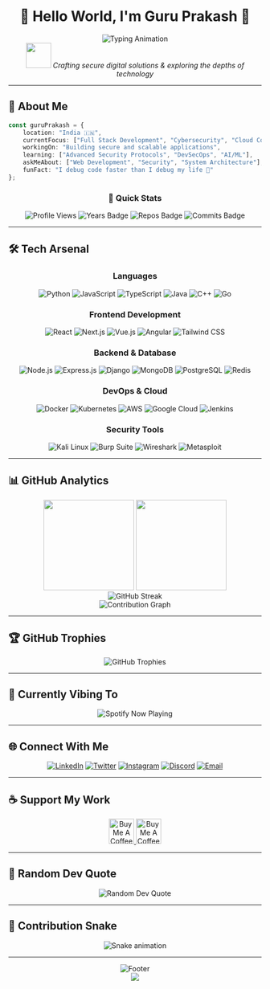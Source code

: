# <div align="center">👋 Hello World, I'm **Guru Prakash** 🚀</div>

<div align="center">
  <img src="https://readme-typing-svg.herokuapp.com?font=Fira+Code&size=28&duration=3000&pause=1000&color=00D9FF&center=true&vCenter=true&multiline=true&width=600&height=100&lines=Full+Stack+Developer+%F0%9F%92%BB;Cybersecurity+Enthusiast+%F0%9F%94%90;Problem+Solver+%26+Innovator+%E2%9A%A1" alt="Typing Animation" />
</div>

<div align="center">
  <img src="https://github.com/7oSkaaa/7oSkaaa/blob/main/Images/about_me.gif" width="50" />
  <em>Crafting secure digital solutions & exploring the depths of technology</em>
</div>

---

## 🎯 **About Me**

```typescript
const guruPrakash = {
    location: "India 🇮🇳",
    currentFocus: ["Full Stack Development", "Cybersecurity", "Cloud Computing"],
    workingOn: "Building secure and scalable applications",
    learning: ["Advanced Security Protocols", "DevSecOps", "AI/ML"],
    askMeAbout: ["Web Development", "Security", "System Architecture"],
    funFact: "I debug code faster than I debug my life 🐛"
};
```

<div align="center">
  
### 🌟 **Quick Stats**
  
![Profile Views](https://komarev.com/ghpvc/?username=guruprakash175&label=Profile%20Views&color=0891b2&style=for-the-badge&abbreviated=true)
![Years Badge](https://badges.pufler.dev/years/guruprakash175?style=for-the-badge&color=0891b2)
![Repos Badge](https://badges.pufler.dev/repos/guruprakash175?style=for-the-badge&color=0891b2)
![Commits Badge](https://badges.pufler.dev/commits/monthly/guruprakash175?style=for-the-badge&color=0891b2)

</div>

---

## 🛠️ **Tech Arsenal**

<div align="center">

### **Languages**
![Python](https://img.shields.io/badge/Python-3776AB?style=for-the-badge&logo=python&logoColor=white)
![JavaScript](https://img.shields.io/badge/JavaScript-F7DF1E?style=for-the-badge&logo=javascript&logoColor=black)
![TypeScript](https://img.shields.io/badge/TypeScript-007ACC?style=for-the-badge&logo=typescript&logoColor=white)
![Java](https://img.shields.io/badge/Java-ED8B00?style=for-the-badge&logo=java&logoColor=white)
![C++](https://img.shields.io/badge/C++-00599C?style=for-the-badge&logo=cplusplus&logoColor=white)
![Go](https://img.shields.io/badge/Go-00ADD8?style=for-the-badge&logo=go&logoColor=white)

### **Frontend Development**
![React](https://img.shields.io/badge/React-20232A?style=for-the-badge&logo=react&logoColor=61DAFB)
![Next.js](https://img.shields.io/badge/Next.js-000000?style=for-the-badge&logo=nextdotjs&logoColor=white)
![Vue.js](https://img.shields.io/badge/Vue.js-35495E?style=for-the-badge&logo=vuedotjs&logoColor=4FC08D)
![Angular](https://img.shields.io/badge/Angular-DD0031?style=for-the-badge&logo=angular&logoColor=white)
![Tailwind CSS](https://img.shields.io/badge/Tailwind_CSS-38B2AC?style=for-the-badge&logo=tailwind-css&logoColor=white)

### **Backend & Database**
![Node.js](https://img.shields.io/badge/Node.js-43853D?style=for-the-badge&logo=nodedotjs&logoColor=white)
![Express.js](https://img.shields.io/badge/Express.js-404D59?style=for-the-badge&logo=express&logoColor=white)
![Django](https://img.shields.io/badge/Django-092E20?style=for-the-badge&logo=django&logoColor=white)
![MongoDB](https://img.shields.io/badge/MongoDB-4EA94B?style=for-the-badge&logo=mongodb&logoColor=white)
![PostgreSQL](https://img.shields.io/badge/PostgreSQL-316192?style=for-the-badge&logo=postgresql&logoColor=white)
![Redis](https://img.shields.io/badge/Redis-DC382D?style=for-the-badge&logo=redis&logoColor=white)

### **DevOps & Cloud**
![Docker](https://img.shields.io/badge/Docker-2496ED?style=for-the-badge&logo=docker&logoColor=white)
![Kubernetes](https://img.shields.io/badge/Kubernetes-326CE5?style=for-the-badge&logo=kubernetes&logoColor=white)
![AWS](https://img.shields.io/badge/AWS-232F3E?style=for-the-badge&logo=amazonaws&logoColor=white)
![Google Cloud](https://img.shields.io/badge/Google_Cloud-4285F4?style=for-the-badge&logo=google-cloud&logoColor=white)
![Jenkins](https://img.shields.io/badge/Jenkins-D24939?style=for-the-badge&logo=jenkins&logoColor=white)

### **Security Tools**
![Kali Linux](https://img.shields.io/badge/Kali_Linux-557C94?style=for-the-badge&logo=kali-linux&logoColor=white)
![Burp Suite](https://img.shields.io/badge/Burp_Suite-FF6633?style=for-the-badge&logo=burpsuite&logoColor=white)
![Wireshark](https://img.shields.io/badge/Wireshark-1679A7?style=for-the-badge&logo=wireshark&logoColor=white)
![Metasploit](https://img.shields.io/badge/Metasploit-2596CD?style=for-the-badge&logo=metasploit&logoColor=white)

</div>

---

## 📊 **GitHub Analytics**

<div align="center">
  <img height="180em" src="https://github-readme-stats.vercel.app/api?username=guruprakash175&show_icons=true&theme=tokyonight&include_all_commits=true&count_private=true&hide_border=true&bg_color=0D1117&title_color=00D9FF&icon_color=00D9FF&text_color=FFFFFF"/>
  <img height="180em" src="https://github-readme-stats.vercel.app/api/top-langs/?username=guruprakash175&layout=compact&langs_count=12&theme=tokyonight&hide_border=true&bg_color=0D1117&title_color=00D9FF&text_color=FFFFFF"/>
</div>

<div align="center">
  <img src="https://github-readme-streak-stats.herokuapp.com/?user=guruprakash175&theme=tokyonight&hide_border=true&background=0D1117&stroke=00D9FF&ring=00D9FF&fire=00D9FF&currStreakLabel=FFFFFF" alt="GitHub Streak" />
</div>

<div align="center">
  <img src="https://github-readme-activity-graph.vercel.app/graph?username=guruprakash175&theme=tokyo-night&bg_color=0D1117&color=00D9FF&line=00D9FF&point=FFFFFF&area=true&hide_border=true" alt="Contribution Graph" />
</div>

---

## 🏆 **GitHub Trophies**

<div align="center">
  <img src="https://github-profile-trophy.vercel.app/?username=guruprakash175&theme=tokyonight&no-frame=true&no-bg=true&row=1&column=7" alt="GitHub Trophies" />
</div>

---

## 🎵 **Currently Vibing To**

<div align="center">
  <img src="https://spotify-github-profile.vercel.app/api/spotify?background_color=0d1117&border_color=ffffff" alt="Spotify Now Playing" />
</div>

---

## 🌐 **Connect With Me**

<div align="center">
  
[![LinkedIn](https://img.shields.io/badge/LinkedIn-0077B5?style=for-the-badge&logo=linkedin&logoColor=white)](https://linkedin.com/in/guruprakash175)
[![Twitter](https://img.shields.io/badge/Twitter-1DA1F2?style=for-the-badge&logo=twitter&logoColor=white)](https://twitter.com/guruprakash175)
[![Instagram](https://img.shields.io/badge/Instagram-E4405F?style=for-the-badge&logo=instagram&logoColor=white)](https://instagram.com/guruprakash175)
[![Discord](https://img.shields.io/badge/Discord-7289DA?style=for-the-badge&logo=discord&logoColor=white)](https://discord.gg/guruprakash175)
[![Email](https://img.shields.io/badge/Email-D14836?style=for-the-badge&logo=gmail&logoColor=white)](mailto:guruprakash175@gmail.com)

</div>

---

## ☕ **Support My Work**

<div align="center">
  <a href="https://ko-fi.com/guruprakash175" target="_blank">
    <img src="https://cdn.ko-fi.com/cdn/kofi3.png?v=3" height="50" alt="Buy Me A Coffee" />
  </a>
  <a href="https://www.buymeacoffee.com/guruprakash175" target="_blank">
    <img src="https://cdn.buymeacoffee.com/buttons/v2/default-yellow.png" height="50" alt="Buy Me A Coffee" />
  </a>
</div>

---

## 💭 **Random Dev Quote**

<div align="center">
  <img src="https://quotes-github-readme.vercel.app/api?type=horizontal&theme=tokyonight&quote=Code%20is%20like%20humor.%20When%20you%20have%20to%20explain%20it%2C%20it%27s%20bad.&author=Cory%20House" alt="Random Dev Quote" />
</div>

---

## 🐍 **Contribution Snake**

<div align="center">
  <img src="https://raw.githubusercontent.com/guruprakash175/guruprakash175/output/github-contribution-grid-snake.svg" alt="Snake animation" />
</div>

---

<div align="center">
  <img src="https://readme-typing-svg.herokuapp.com?font=Fira+Code&size=20&duration=3000&pause=1000&color=00D9FF&center=true&vCenter=true&width=600&lines=Thanks+for+visiting!+%F0%9F%98%84;Let's+connect+and+build+something+amazing!+%F0%9F%9A%80;Always+happy+to+help+fellow+developers!+%F0%9F%A4%9D" alt="Footer" />
</div>

<div align="center">
  <img src="https://capsule-render.vercel.app/api?type=waving&color=gradient&height=100&section=footer&animation=twinkling" />
</div>
